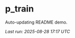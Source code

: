 # p_train

Auto-updating README demo.

<!--START_SECTION:status-->
_Last run: 2025-08-28 17:17 UTC_
<!--END_SECTION:status-->







































































































































































































